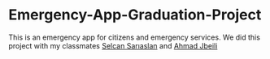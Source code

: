 # Emergency-App-Graduation-Project
This is an emergency app for citizens and emergency services.
We did this project with my classmates [Selcan Sarıaslan](https://github.com/SelcanSariarslan) and [Ahmad Jbeili](https://github.com/ahmadjb)

